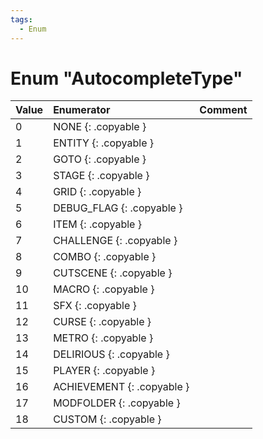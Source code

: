 ```yaml
---
tags:
  - Enum
---
```

# Enum "AutocompleteType"
|Value|Enumerator|Comment|
|:--|:--|:--|
|0 |NONE {: .copyable } |  |
|1 |ENTITY {: .copyable } |  |
|2 |GOTO {: .copyable } |  |
|3 |STAGE {: .copyable } |  |
|4 |GRID {: .copyable } |  |
|5 |DEBUG_FLAG {: .copyable } |  |
|6 |ITEM {: .copyable } |  |
|7 |CHALLENGE {: .copyable } |  |
|8 |COMBO {: .copyable } |  |
|9 |CUTSCENE {: .copyable } |  |
|10 |MACRO {: .copyable } |  |
|11 |SFX {: .copyable } |  |
|12 |CURSE {: .copyable } |  |
|13 |METRO {: .copyable } |  |
|14 |DELIRIOUS {: .copyable } |  |
|15 |PLAYER {: .copyable } |  |
|16 |ACHIEVEMENT {: .copyable } |  |
|17 |MODFOLDER {: .copyable } |  |
|18 |CUSTOM {: .copyable } |  |
